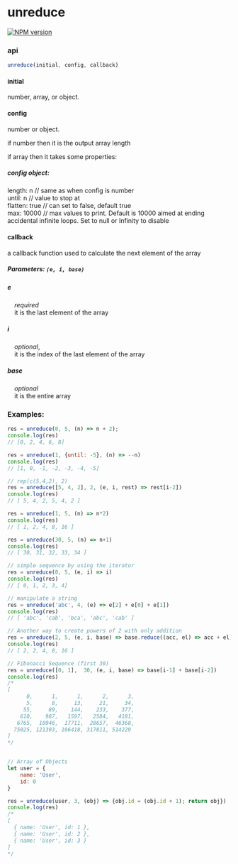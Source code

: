 # unreduce  
[![NPM version](https://img.shields.io/npm/v/npm-install-global.svg?style=flat)](https://www.npmjs.com/package/npm-install-global)

### api

```javascript
unreduce(initial, config, callback)
```

#### initial

number, array, or object.

#### config

number or object.

if number then it is the output array length

if array then it takes some properties:

##### config object: 
length: n  // same as when config is number  
until: n  // value to stop at  
flatten: true   // can set to false, default true  
max: 10000 // max values to print. Default is 10000 aimed at ending accidental infinite loops. Set to null or Infinity to disable


#### callback

a callback function used to calculate the next element of the array

##### Parameters: `(e, i, base)`

##### e  
&nbsp;&nbsp;&nbsp;&nbsp;*required*  
&nbsp;&nbsp;&nbsp;&nbsp;it is the last element of the array  
  
##### i  
&nbsp;&nbsp;&nbsp;&nbsp;*optional*,  
&nbsp;&nbsp;&nbsp;&nbsp;it is the index of the last element of the array  

##### base  
&nbsp;&nbsp;&nbsp;&nbsp;*optional*  
&nbsp;&nbsp;&nbsp;&nbsp;it is the entire array
  
  
### Examples:  
```javascript
res = unreduce(0, 5, (n) => n + 2);
console.log(res)
// [0, 2, 4, 6, 8]

res = unreduce(1, {until: -5}, (n) => --n)
console.log(res)
// [1, 0, -1, -2, -3, -4, -5]

// rep(c(5,4,2), 2)
res = unreduce([5, 4, 2], 2, (e, i, rest) => rest[i-2])
console.log(res)
// [ 5, 4, 2, 5, 4, 2 ]

res = unreduce(1, 5, (n) => n*2)
console.log(res)
// [ 1, 2, 4, 8, 16 ]

res = unreduce(30, 5, (n) => n+1)
console.log(res)
// [ 30, 31, 32, 33, 34 ]

// simple sequence by using the iterator
res = unreduce(0, 5, (e, i) => i)
console.log(res)
// [ 0, 1, 2, 3, 4]

// manipulate a string
res = unreduce('abc', 4, (e) => e[2] + e[0] + e[1])
console.log(res)
// [ 'abc', 'cab', 'bca', 'abc', 'cab' ]

// Another way to create powers of 2 with only addition
res = unreduce(2, 5, (e, i, base) => base.reduce((acc, el) => acc + el))
console.log(res)
// [ 2, 2, 4, 8, 16 ]

// Fibonacci Sequence (first 30)
res = unreduce([0, 1],  30, (e, i, base) => base[i-1] + base[i-2])
console.log(res)
/*
[
      0,      1,      1,      2,      3,
      5,      8,     13,     21,     34,
     55,     89,    144,    233,    377,
    610,    987,   1597,   2584,   4181,
   6765,  10946,  17711,  28657,  46368,
  75025, 121393, 196418, 317811, 514229
]
*/


// Array of Objects
let user = {
    name: 'User',
    id: 0
}

res = unreduce(user, 3, (obj) => {obj.id = (obj.id + 1); return obj}) 
console.log(res)
/*
[
  { name: 'User', id: 1 },
  { name: 'User', id: 2 },
  { name: 'User', id: 3 }
]
*/
```

